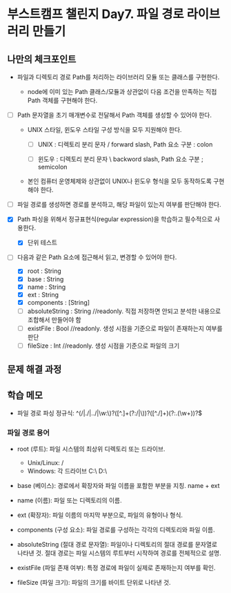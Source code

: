 # 부스트캠프 챌린지 Day7. 파일 경로 라이브러리 만들기

## 나만의 체크포인트

-   파일과 디렉토리 경로 Path를 처리하는 라이브러리 모듈 또는 클래스를 구현한다.

    -   node에 이미 있는 Path 클래스/모듈과 상관없이 다음 조건을 만족하는 직접 Path 객체를 구현해야 한다.

-   [ ] Path 문자열을 초기 매개변수로 전달해서 Path 객체를 생성할 수 있어야 한다.

    -   UNIX 스타일, 윈도우 스타일 구성 방식을 모두 지원해야 한다.

        -   [ ] UNIX : 디렉토리 분리 문자 / forward slash, Path 요소 구분 : colon

        -   [ ] 윈도우 : 디렉토리 분리 문자 \ backword slash, Path 요소 구분 ; semicolon

    -   본인 컴퓨터 운영체제와 상관없이 UNIX나 윈도우 형식을 모두 동작하도록 구현해야 한다.

-   [ ] 파일 경로를 생성하면 경로를 분석하고, 해당 파일이 있는지 여부를 판단해야 한다.
-   [x] Path 파싱을 위해서 정규표현식(regular expression)을 학습하고 필수적으로 사용한다.
    -   [x] 단위 테스트
-   [ ] 다음과 같은 Path 요소에 접근해서 읽고, 변경할 수 있어야 한다.
    -   [x] root : String
    -   [x] base : String
    -   [x] name : String
    -   [x] ext : String
    -   [x] components : [String]
    -   [ ] absoluteString : String //readonly. 직접 저장하면 안되고 분석한 내용으로 조합해서 만들어야 함
    -   [ ] existFile : Bool //readonly. 생성 시점을 기준으로 파일이 존재하는지 여부를 판단
    -   [ ] fileSize : Int //readonly. 생성 시점을 기준으로 파일의 크기

## 문제 해결 과정

## 학습 메모

-   파일 경로 파싱 정규식: ^(\/|\.\/|\.\.\/|\w:\\)?([^.]+(?:\/|\\))?([^./]+)(?:\.(\w+))?$

### 파일 경로 용어

-   root (루트): 파일 시스템의 최상위 디렉토리 또는 드라이브.

    -   Unix/Linux: /
    -   Windows: 각 드라이브 C:\ D:\

-   base (베이스): 경로에서 확장자와 파일 이름을 포함한 부분을 지칭. name + ext

-   name (이름): 파일 또는 디렉토리의 이름.

-   ext (확장자): 파일 이름의 마지막 부분으로, 파일의 유형이나 형식.

-   components (구성 요소): 파일 경로를 구성하는 각각의 디렉토리와 파일 이름.

-   absoluteString (절대 경로 문자열): 파일이나 디렉토리의 절대 경로를 문자열로 나타낸 것. 절대 경로는 파일 시스템의 루트부터 시작하여 경로를 전체적으로 설명.

-   existFile (파일 존재 여부): 특정 경로에 파일이 실제로 존재하는지 여부를 확인.

-   fileSize (파일 크기): 파일의 크기를 바이트 단위로 나타낸 것.
